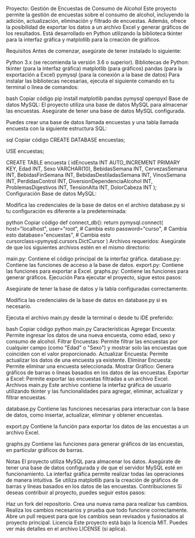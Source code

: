 Proyecto: Gestión de Encuestas de Consumo de Alcohol
Este proyecto permite la gestión de encuestas sobre el consumo de alcohol, incluyendo la adición, actualización, eliminación y filtrado de encuestas. Además, ofrece la posibilidad de exportar los datos a un archivo Excel y generar gráficos de los resultados. Está desarrollado en Python utilizando la biblioteca tkinter para la interfaz gráfica y matplotlib para la creación de gráficos.

Requisitos
Antes de comenzar, asegúrate de tener instalado lo siguiente:

Python 3.x (se recomienda la versión 3.6 o superior).
Bibliotecas de Python:
tkinter (para la interfaz gráfica)
matplotlib (para gráficos)
pandas (para la exportación a Excel)
pymysql (para la conexión a la base de datos)
Para instalar las bibliotecas necesarias, ejecuta el siguiente comando en tu terminal o línea de comandos:

bash
Copiar código
pip install matplotlib pandas pymysql openpyxl
Base de datos MySQL: El proyecto utiliza una base de datos MySQL para almacenar las encuestas. Asegúrate de tener una base de datos MySQL configurada.

Puedes crear una base de datos llamada encuestas y una tabla llamada encuesta con la siguiente estructura SQL:

sql
Copiar código
CREATE DATABASE encuestas;

USE encuestas;

CREATE TABLE encuesta (
    idEncuesta INT AUTO_INCREMENT PRIMARY KEY,
    Edad INT,
    Sexo VARCHAR(10),
    BebidasSemana INT,
    CervezasSemana INT,
    BebidasFinSemana INT,
    BebidasDestiladasSemana INT,
    VinosSemana INT,
    PerdidasControl INT,
    DiversionDependenciaAlcohol INT,
    ProblemasDigestivos INT,
    TensionAlta INT,
    DolorCabeza INT
);
Configuración
Base de datos MySQL:

Modifica las credenciales de la base de datos en el archivo database.py si tu configuración es diferente a la predeterminada:

python
Copiar código
def connect_db():
    return pymysql.connect(
        host="localhost",
        user="root",  # Cambia esto
        password="curso",  # Cambia esto
        database="encuestas",  # Cambia esto
        cursorclass=pymysql.cursors.DictCursor
    )
Archivos requeridos: Asegúrate de que los siguientes archivos estén en el mismo directorio:

main.py: Contiene el código principal de la interfaz gráfica.
database.py: Contiene las funciones de acceso a la base de datos.
export.py: Contiene las funciones para exportar a Excel.
graphs.py: Contiene las funciones para generar gráficos.
Ejecución
Para ejecutar el proyecto, sigue estos pasos:

Asegúrate de tener la base de datos y la tabla configuradas correctamente.

Modifica las credenciales de la base de datos en database.py si es necesario.

Ejecuta el archivo main.py desde la terminal o desde tu IDE preferido:

bash
Copiar código
python main.py
Características
Agregar Encuesta: Permite ingresar los datos de una nueva encuesta, como edad, sexo y consumo de alcohol.
Filtrar Encuestas: Permite filtrar las encuestas por cualquier campo (como "Edad" o "Sexo") y mostrar solo las encuestas que coinciden con el valor proporcionado.
Actualizar Encuesta: Permite actualizar los datos de una encuesta ya existente.
Eliminar Encuesta: Permite eliminar una encuesta seleccionada.
Mostrar Gráfico: Genera gráficos de barras o líneas basados en los datos de las encuestas.
Exportar a Excel: Permite exportar las encuestas filtradas a un archivo Excel.
Archivos
main.py
Este archivo contiene la interfaz gráfica de usuario utilizando tkinter y las funcionalidades para agregar, eliminar, actualizar y filtrar encuestas.

database.py
Contiene las funciones necesarias para interactuar con la base de datos, como insertar, actualizar, eliminar y obtener encuestas.

export.py
Contiene la función para exportar los datos de las encuestas a un archivo Excel.

graphs.py
Contiene las funciones para generar gráficos de las encuestas, en particular gráficos de barras.

Notas
El proyecto utiliza MySQL para almacenar los datos. Asegúrate de tener una base de datos configurada y de que el servidor MySQL esté en funcionamiento.
La interfaz gráfica permite realizar todas las operaciones de manera intuitiva.
Se utiliza matplotlib para la creación de gráficos de barras y líneas basados en los datos de las encuestas.
Contribuciones
Si deseas contribuir al proyecto, puedes seguir estos pasos:

Haz un fork del repositorio.
Crea una nueva rama para realizar tus cambios.
Realiza los cambios necesarios y prueba que todo funcione correctamente.
Abre un pull request para que los cambios sean revisados y fusionados al proyecto principal.
Licencia
Este proyecto está bajo la licencia MIT. Puedes ver más detalles en el archivo LICENSE (si aplica).
